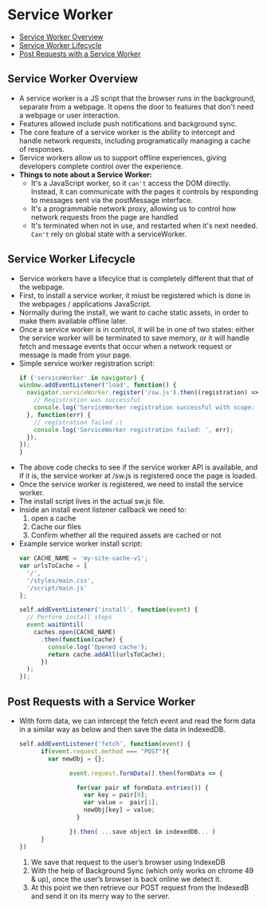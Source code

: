 # Service Worker
* [Service Worker Overview](#service-worker-overview)
* [Service Worker Lifecycle](#service-worker-lifecycle)
* [Post Requests with a Service Worker](#post-requests-with-a-service-worker)

## Service Worker Overview
* A service worker is a JS script that the browser runs in the background, separate from a webpage. It opens the door to features that don't need a webpage or user interaction.
* Features allowed include push notifications and background sync. 
* The core feature of a service worker is the ability to intercept and handle network requests, including programatically managing a cache of responses.
* Service workers allow us to support offline experiences, giving developers complete control over the experience.
* **Things to note about a Service Worker:**
  * It's a JavaScript worker, so it `can't` access the DOM directly. Instead, it can communicate with the pages it controls by responding to messages sent via the postMessage interface.
  * It's a programmable network proxy, allowing us to control how network requests from the page are handled
  * It's terminated when not in use, and restarted when it's next needed. `Can't` rely on global state with a serviceWorker.

## Service Worker Lifecycle
* Service workers have a lifecylce that is completely different that that of the webpage.
* First, to install a service worker, it miust be registered which is done in the webpages / applications JavaScript.
* Normally during the install, we want to cache static assets, in order to make them available offline later.
* Once a service worker is in control, it will be in one of two states: either the service worker will be terminated to save memory, or it will handle fetch and message events that occur when a network request or message is made from your page.
* Simple service worker registration script:
    ```js
    if ('serviceWorker' in navigator) {
    window.addEventListener('load', function() {
      navigator.serviceWorker.register('/sw.js').then((registration) => {
        // Registration was successful
        console.log('ServiceWorker registration successful with scope: ', registration.scope);
      }, function(err) {
        // registration failed :(
        console.log('ServiceWorker registration failed: ', err);
      });
    });
  }
  ```
* The above code checks to see if the service worker API is available, and if it is, the service worker at /sw.js is registered once the page is loaded. 
* Once the service worker is registered, we need to install the service worker.
* The install script lives in the actual sw.js file.
* Inside an install event listener callback we need to:
  1) open a cache
  2) Cache our files
  3) Confirm whether all the required assets are cached or not
* Example service worker install script:
  ```js
  var CACHE_NAME = 'my-site-cache-v1';
  var urlsToCache = [
    '/',
    '/styles/main.css',
    '/script/main.js'
  ];

  self.addEventListener('install', function(event) {
    // Perform install steps
    event.waitUntil(
      caches.open(CACHE_NAME)
        .then(function(cache) {
          console.log('Opened cache');
          return cache.addAll(urlsToCache);
        })
    );
  });
  ```
## Post Requests with a Service Worker
* With form data, we can intercept the fetch event and read the form data in a similar way as below and then save the data in indexedDB.
  ```js
  self.addEventListener('fetch', function(event) {
        if(event.request.method === "POST"){
          var newObj = {};

                event.request.formData().then(formData => {

                  for(var pair of formData.entries()) {
                    var key = pair[0];
                    var value =  pair[1];
                    newObj[key] = value;
                  }

                }).then( ...save object in indexedDB... )
        }
  })
  ```
  1) We save that request to the user’s browser using IndexeDB
  2) With the help of Background Sync (which only works on chrome 49 & up), once the user’s browser is back online we detect it.
  3) At this point we then retrieve our POST request from the IndexedB and send it on its merry way to the server.